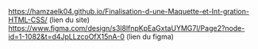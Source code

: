 https://hamzaelk04.github.io/Finalisation-d-une-Maquette-et-Int-gration-HTML-CSS/ (lien du site)
https://www.figma.com/design/s3l8lfnpKpEaGxtaUYMG7l/Page2?node-id=1-1082&t=d4JpLLzcoOfX15nA-0 (lien du figma)
